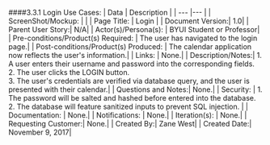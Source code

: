 ####3.3.1   Login Use Cases: <Name>
| Data | Description |
| --- |--- |
| ScreenShot/Mockup: | |
| Page Title: | Login |
| Document Version:| 1.0|
| Parent User Story:| N/A|
| Actor(s)/Persona(s): | BYUI Student or Professor|
| Pre-conditions/Product(s) Required: | The user has navigated to the login page.|
| Post-conditions/Product(s) Produced: | The calendar application now reflects the user's information.|
| Links: | None.|
| Description/Notes:| 1. A user enters their username and password into the corresponding fields. <br> 2. The user clicks the LOGIN button. <br> 3. The user's credentials are verified via database query, and the user is presented with their calendar.|
| Questions and Notes:| None.|
| Security: | 1. The password will be salted and hashed before entered into the database. <br> 2. The database will feature sanitized inputs to prevent SQL injection.  |
| Documentation: | None.|
| Notifications: | None.|
| Iteration(s): | None.|
| Requesting Customer:| None.|
| Created By:| Zane West|
| Created Date:| November 9, 2017|
